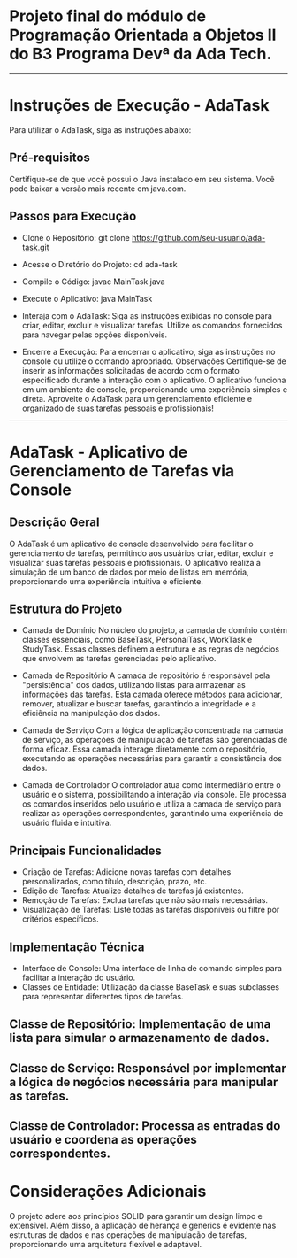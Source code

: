# Projeto final do módulo de Programação Orientada a Objetos II do B3 Programa Devª da Ada Tech.
--- 
# Instruções de Execução - AdaTask
Para utilizar o AdaTask, siga as instruções abaixo:

## Pré-requisitos
Certifique-se de que você possui o Java instalado em seu sistema. Você pode baixar a versão mais recente em java.com.

## Passos para Execução
- Clone o Repositório:
git clone https://github.com/seu-usuario/ada-task.git

- Acesse o Diretório do Projeto:
cd ada-task

- Compile o Código:
javac MainTask.java

- Execute o Aplicativo:
java MainTask

- Interaja com o AdaTask:
Siga as instruções exibidas no console para criar, editar, excluir e visualizar tarefas.
Utilize os comandos fornecidos para navegar pelas opções disponíveis.

- Encerre a Execução:
Para encerrar o aplicativo, siga as instruções no console ou utilize o comando apropriado.
Observações
Certifique-se de inserir as informações solicitadas de acordo com o formato especificado durante a interação com o aplicativo.
O aplicativo funciona em um ambiente de console, proporcionando uma experiência simples e direta.
Aproveite o AdaTask para um gerenciamento eficiente e organizado de suas tarefas pessoais e profissionais!

--- 
# AdaTask - Aplicativo de Gerenciamento de Tarefas via Console
## Descrição Geral
O AdaTask é um aplicativo de console desenvolvido para facilitar o gerenciamento de tarefas, permitindo aos usuários criar, editar, excluir e visualizar suas tarefas pessoais e profissionais. O aplicativo realiza a simulação de um banco de dados por meio de listas em memória, proporcionando uma experiência intuitiva e eficiente.

## Estrutura do Projeto
- Camada de Domínio
No núcleo do projeto, a camada de domínio contém classes essenciais, como BaseTask, PersonalTask, WorkTask e StudyTask. Essas classes definem a estrutura e as regras de negócios que envolvem as tarefas gerenciadas pelo aplicativo.

- Camada de Repositório
A camada de repositório é responsável pela "persistência" dos dados, utilizando listas para armazenar as informações das tarefas. Esta camada oferece métodos para adicionar, remover, atualizar e buscar tarefas, garantindo a integridade e a eficiência na manipulação dos dados.

- Camada de Serviço
Com a lógica de aplicação concentrada na camada de serviço, as operações de manipulação de tarefas são gerenciadas de forma eficaz. Essa camada interage diretamente com o repositório, executando as operações necessárias para garantir a consistência dos dados.

- Camada de Controlador
O controlador atua como intermediário entre o usuário e o sistema, possibilitando a interação via console. Ele processa os comandos inseridos pelo usuário e utiliza a camada de serviço para realizar as operações correspondentes, garantindo uma experiência de usuário fluida e intuitiva.

## Principais Funcionalidades
- Criação de Tarefas: Adicione novas tarefas com detalhes personalizados, como título, descrição, prazo, etc.
- Edição de Tarefas: Atualize detalhes de tarefas já existentes.
- Remoção de Tarefas: Exclua tarefas que não são mais necessárias.
- Visualização de Tarefas: Liste todas as tarefas disponíveis ou filtre por critérios específicos.

## Implementação Técnica
- Interface de Console: Uma interface de linha de comando simples para facilitar a interação do usuário.
- Classes de Entidade: Utilização da classe BaseTask e suas subclasses para representar diferentes tipos de tarefas.
## Classe de Repositório: Implementação de uma lista para simular o armazenamento de dados.
## Classe de Serviço: Responsável por implementar a lógica de negócios necessária para manipular as tarefas.
## Classe de Controlador: Processa as entradas do usuário e coordena as operações correspondentes.

# Considerações Adicionais
O projeto adere aos princípios SOLID para garantir um design limpo e extensível. Além disso, a aplicação de herança e generics é evidente nas estruturas de dados e nas operações de manipulação de tarefas, proporcionando uma arquitetura flexível e adaptável.
